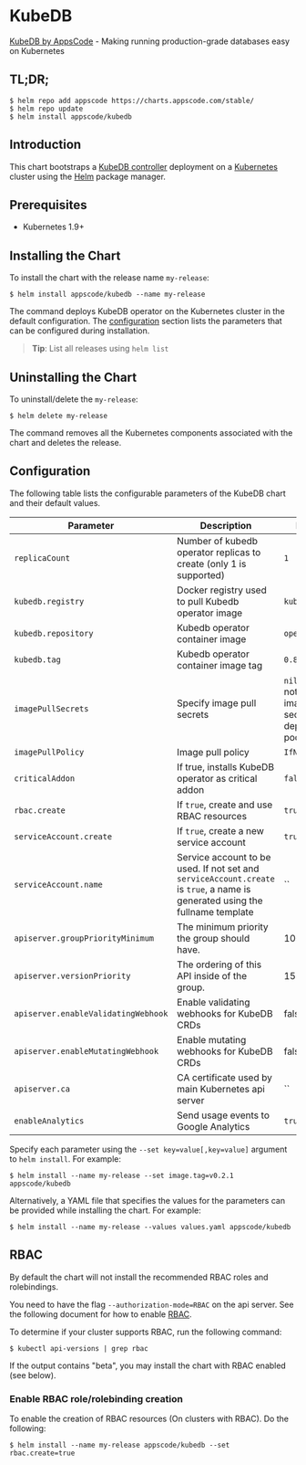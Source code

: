 # KubeDB
[KubeDB by AppsCode](https://github.com/kubedb/cli) - Making running production-grade databases easy on Kubernetes

## TL;DR;

```console
$ helm repo add appscode https://charts.appscode.com/stable/
$ helm repo update
$ helm install appscode/kubedb
```

## Introduction

This chart bootstraps a [KubeDB controller](https://github.com/kubedb/cli) deployment on a [Kubernetes](http://kubernetes.io) cluster using the [Helm](https://helm.sh) package manager.

## Prerequisites

- Kubernetes 1.9+

## Installing the Chart
To install the chart with the release name `my-release`:

```console
$ helm install appscode/kubedb --name my-release
```

The command deploys KubeDB operator on the Kubernetes cluster in the default configuration. The [configuration](#configuration) section lists the parameters that can be configured during installation.

> **Tip**: List all releases using `helm list`

## Uninstalling the Chart

To uninstall/delete the `my-release`:

```console
$ helm delete my-release
```

The command removes all the Kubernetes components associated with the chart and deletes the release.

## Configuration

The following table lists the configurable parameters of the KubeDB chart and their default values.


| Parameter                           | Description                                                        | Default            |
| ----------------------------------- | ------------------------------------------------------------------ | ------------------ |
| `replicaCount`                      | Number of kubedb operator replicas to create (only 1 is supported) | `1`                |
| `kubedb.registry`                   | Docker registry used to pull Kubedb operator image                 | `kubedb`           |
| `kubedb.repository`                 | Kubedb operator container image                                    | `operator`         |
| `kubedb.tag`                        | Kubedb operator container image tag                                | `0.8.0-rc.0`     |
| `imagePullSecrets`                  | Specify image pull secrets                                         | `nil` (does not add image pull secrets to deployed pods) |
| `imagePullPolicy`                   | Image pull policy                                                  | `IfNotPresent`     |
| `criticalAddon`                     | If true, installs KubeDB operator as critical addon                | `false`            |
| `rbac.create`                       | If `true`, create and use RBAC resources                           | `true`             |
| `serviceAccount.create`             | If `true`, create a new service account                            | `true`             |
| `serviceAccount.name`               | Service account to be used. If not set and `serviceAccount.create` is `true`, a name is generated using the fullname template | `` |
| `apiserver.groupPriorityMinimum`    | The minimum priority the group should have.                        | 10000              |
| `apiserver.versionPriority`         | The ordering of this API inside of the group.                      | 15                 |
| `apiserver.enableValidatingWebhook` | Enable validating webhooks for KubeDB CRDs                         | false              |
| `apiserver.enableMutatingWebhook`   | Enable mutating webhooks for KubeDB CRDs                           | false              |
| `apiserver.ca`                      | CA certificate used by main Kubernetes api server                  | ``                 |
| `enableAnalytics`                   | Send usage events to Google Analytics                              | `true`             |


Specify each parameter using the `--set key=value[,key=value]` argument to `helm install`. For example:

```console
$ helm install --name my-release --set image.tag=v0.2.1 appscode/kubedb
```

Alternatively, a YAML file that specifies the values for the parameters can be provided while
installing the chart. For example:

```console
$ helm install --name my-release --values values.yaml appscode/kubedb
```

## RBAC
By default the chart will not install the recommended RBAC roles and rolebindings.

You need to have the flag `--authorization-mode=RBAC` on the api server. See the following document for how to enable [RBAC](https://kubernetes.io/docs/admin/authorization/rbac/).

To determine if your cluster supports RBAC, run the following command:

```console
$ kubectl api-versions | grep rbac
```

If the output contains "beta", you may install the chart with RBAC enabled (see below).

### Enable RBAC role/rolebinding creation

To enable the creation of RBAC resources (On clusters with RBAC). Do the following:

```console
$ helm install --name my-release appscode/kubedb --set rbac.create=true
```
